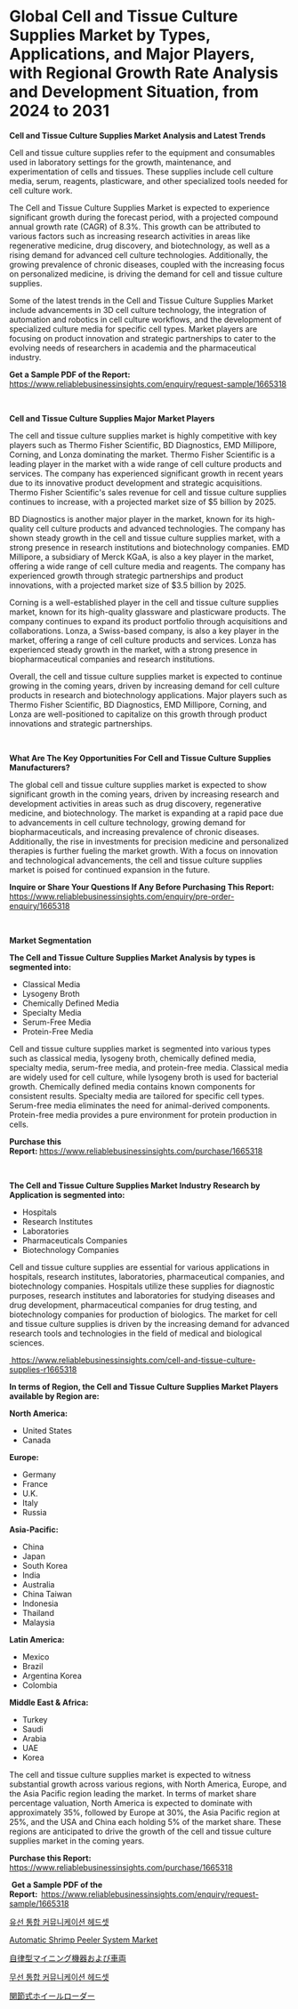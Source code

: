 <p><h1>Global Cell and Tissue Culture Supplies Market by Types, Applications, and Major Players, with Regional Growth Rate Analysis and Development Situation, from 2024 to 2031</h1></p><p><strong>Cell and Tissue Culture Supplies Market Analysis and Latest Trends</strong></p>
<p><p>Cell and tissue culture supplies refer to the equipment and consumables used in laboratory settings for the growth, maintenance, and experimentation of cells and tissues. These supplies include cell culture media, serum, reagents, plasticware, and other specialized tools needed for cell culture work.</p><p>The Cell and Tissue Culture Supplies Market is expected to experience significant growth during the forecast period, with a projected compound annual growth rate (CAGR) of 8.3%. This growth can be attributed to various factors such as increasing research activities in areas like regenerative medicine, drug discovery, and biotechnology, as well as a rising demand for advanced cell culture technologies. Additionally, the growing prevalence of chronic diseases, coupled with the increasing focus on personalized medicine, is driving the demand for cell and tissue culture supplies.</p><p>Some of the latest trends in the Cell and Tissue Culture Supplies Market include advancements in 3D cell culture technology, the integration of automation and robotics in cell culture workflows, and the development of specialized culture media for specific cell types. Market players are focusing on product innovation and strategic partnerships to cater to the evolving needs of researchers in academia and the pharmaceutical industry.</p></p>
<p><strong>Get a Sample PDF of the Report:&nbsp;</strong> <a href="https://www.reliablebusinessinsights.com/enquiry/request-sample/1665318">https://www.reliablebusinessinsights.com/enquiry/request-sample/1665318</a></p>
<p>&nbsp;</p>
<p><strong>Cell and Tissue Culture Supplies Major Market Players</strong></p>
<p><p>The cell and tissue culture supplies market is highly competitive with key players such as Thermo Fisher Scientific, BD Diagnostics, EMD Millipore, Corning, and Lonza dominating the market. Thermo Fisher Scientific is a leading player in the market with a wide range of cell culture products and services. The company has experienced significant growth in recent years due to its innovative product development and strategic acquisitions. Thermo Fisher Scientific's sales revenue for cell and tissue culture supplies continues to increase, with a projected market size of $5 billion by 2025.</p><p>BD Diagnostics is another major player in the market, known for its high-quality cell culture products and advanced technologies. The company has shown steady growth in the cell and tissue culture supplies market, with a strong presence in research institutions and biotechnology companies. EMD Millipore, a subsidiary of Merck KGaA, is also a key player in the market, offering a wide range of cell culture media and reagents. The company has experienced growth through strategic partnerships and product innovations, with a projected market size of $3.5 billion by 2025.</p><p>Corning is a well-established player in the cell and tissue culture supplies market, known for its high-quality glassware and plasticware products. The company continues to expand its product portfolio through acquisitions and collaborations. Lonza, a Swiss-based company, is also a key player in the market, offering a range of cell culture products and services. Lonza has experienced steady growth in the market, with a strong presence in biopharmaceutical companies and research institutions.</p><p>Overall, the cell and tissue culture supplies market is expected to continue growing in the coming years, driven by increasing demand for cell culture products in research and biotechnology applications. Major players such as Thermo Fisher Scientific, BD Diagnostics, EMD Millipore, Corning, and Lonza are well-positioned to capitalize on this growth through product innovations and strategic partnerships.</p></p>
<p>&nbsp;</p>
<p><strong>What Are The Key Opportunities For Cell and Tissue Culture Supplies Manufacturers?</strong></p>
<p><p>The global cell and tissue culture supplies market is expected to show significant growth in the coming years, driven by increasing research and development activities in areas such as drug discovery, regenerative medicine, and biotechnology. The market is expanding at a rapid pace due to advancements in cell culture technology, growing demand for biopharmaceuticals, and increasing prevalence of chronic diseases. Additionally, the rise in investments for precision medicine and personalized therapies is further fueling the market growth. With a focus on innovation and technological advancements, the cell and tissue culture supplies market is poised for continued expansion in the future.</p></p>
<p><strong>Inquire or Share Your Questions If Any Before Purchasing This Report:</strong> <a href="https://www.reliablebusinessinsights.com/enquiry/pre-order-enquiry/1665318">https://www.reliablebusinessinsights.com/enquiry/pre-order-enquiry/1665318</a></p>
<p>&nbsp;</p>
<p><strong>Market Segmentation</strong></p>
<p><strong>The Cell and Tissue Culture Supplies Market Analysis by types is segmented into:</strong></p>
<p><ul><li>Classical Media</li><li>Lysogeny Broth</li><li>Chemically Defined Media</li><li>Specialty Media</li><li>Serum-Free Media</li><li>Protein-Free Media</li></ul></p>
<p><p>Cell and tissue culture supplies market is segmented into various types such as classical media, lysogeny broth, chemically defined media, specialty media, serum-free media, and protein-free media. Classical media are widely used for cell culture, while lysogeny broth is used for bacterial growth. Chemically defined media contains known components for consistent results. Specialty media are tailored for specific cell types. Serum-free media eliminates the need for animal-derived components. Protein-free media provides a pure environment for protein production in cells.</p></p>
<p><strong>Purchase this Report:&nbsp;</strong><a href="https://www.reliablebusinessinsights.com/purchase/1665318">https://www.reliablebusinessinsights.com/purchase/1665318</a></p>
<p>&nbsp;</p>
<p><strong>The Cell and Tissue Culture Supplies Market Industry Research by Application is segmented into:</strong></p>
<p><ul><li>Hospitals</li><li>Research Institutes</li><li>Laboratories</li><li>Pharmaceuticals Companies</li><li>Biotechnology Companies</li></ul></p>
<p><p>Cell and tissue culture supplies are essential for various applications in hospitals, research institutes, laboratories, pharmaceutical companies, and biotechnology companies. Hospitals utilize these supplies for diagnostic purposes, research institutes and laboratories for studying diseases and drug development, pharmaceutical companies for drug testing, and biotechnology companies for production of biologics. The market for cell and tissue culture supplies is driven by the increasing demand for advanced research tools and technologies in the field of medical and biological sciences.</p></p>
<p><a href="https://www.reliablebusinessinsights.com/cell-and-tissue-culture-supplies-r1665318">&nbsp;https://www.reliablebusinessinsights.com/cell-and-tissue-culture-supplies-r1665318</a></p>
<p><strong>In terms of Region, the Cell and Tissue Culture Supplies Market Players available by Region are:</strong></p>
<p>
    <p> <strong> North America: </strong>
        <ul>
            <li>United States</li>
            <li>Canada</li>
        </ul>
        </p> 
    <p> <strong> Europe: </strong>
        <ul>
            <li>Germany</li>
            <li>France</li>
            <li>U.K.</li>
            <li>Italy</li>
            <li>Russia</li>
        </ul>
        </p> 
    <p> <strong> Asia-Pacific: </strong>
        <ul>
            <li>China</li>
            <li>Japan</li>
            <li>South Korea</li>
            <li>India</li>
            <li>Australia</li>
            <li>China Taiwan</li>
            <li>Indonesia</li>
            <li>Thailand</li>
            <li>Malaysia</li>
        </ul>
        </p> 
    <p> <strong> Latin America: </strong>
        <ul>
            <li>Mexico</li>
            <li>Brazil</li>
            <li>Argentina Korea</li>
            <li>Colombia</li>
        </ul>
        </p> 
    <p> <strong> Middle East & Africa: </strong>
        <ul>
            <li>Turkey</li>
            <li>Saudi</li>
            <li>Arabia</li>
            <li>UAE</li>
            <li>Korea</li>
        </ul>
    </p>
    </p>
<p><p>The cell and tissue culture supplies market is expected to witness substantial growth across various regions, with North America, Europe, and the Asia Pacific region leading the market. In terms of market share percentage valuation, North America is expected to dominate with approximately 35%, followed by Europe at 30%, the Asia Pacific region at 25%, and the USA and China each holding 5% of the market share. These regions are anticipated to drive the growth of the cell and tissue culture supplies market in the coming years.</p></p>
<p><strong>Purchase this Report: </strong><a href="https://www.reliablebusinessinsights.com/purchase/1665318">https://www.reliablebusinessinsights.com/purchase/1665318</a></p>
<p>&nbsp;<strong>Get a Sample PDF of the Report:&nbsp;&nbsp;</strong><a href="https://www.reliablebusinessinsights.com/enquiry/request-sample/1665318">https://www.reliablebusinessinsights.com/enquiry/request-sample/1665318</a></p>
<p><strong></strong></p>
<p><p><a href="https://github.com/mduzzalmduzzal601/Market-Research-Report-List-1/blob/main/8340472180805.md">유선 통합 커뮤니케이션 헤드셋</a></p><p><a href="https://github.com/AnnChovey2023/Market-Research-Report-List-1/blob/main/automatic-shrimp-peeler-system-market.md">Automatic Shrimp Peeler System Market</a></p><p><a href="https://github.com/DayanaRunolfsdottir/Market-Research-Report-List-1/blob/main/6352673167454.md">自律型マイニング機器および車両</a></p><p><a href="https://github.com/tukangkrupk/Market-Research-Report-List-1/blob/main/8848536180806.md">무선 통합 커뮤니케이션 헤드셋</a></p><p><a href="https://github.com/VinceMarvin1/Market-Research-Report-List-1/blob/main/4135177167453.md">関節式ホイールローダー</a></p></p>